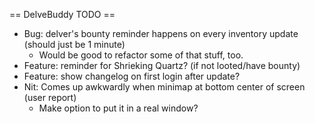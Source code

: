 == DelveBuddy TODO ==
* Bug: delver's bounty reminder happens on every inventory update (should just be 1 minute)
    * Would be good to refactor some of that stuff, too.
* Feature: reminder for Shrieking Quartz? (if not looted/have bounty)
* Feature: show changelog on first login after update?
* Nit: Comes up awkwardly when minimap at bottom center of screen (user report)
    * Make option to put it in a real window?
